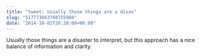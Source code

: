 ```yaml
---
title: "tweet: Usually those things are a disas"
slug: "517773043708755968"
date: "2014-10-02T20:28:08+00:00"
---
```

Usually those things are a disaster to interpret, but this approach has a nice balance of information and clarity.
